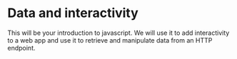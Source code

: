 # Data and interactivity
This will be your introduction to javascript. We will use it to add interactivity to a web app and use it to retrieve and manipulate data from an HTTP endpoint.